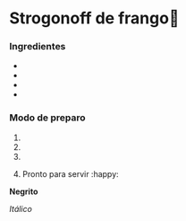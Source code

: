 # Strogonoff de frango:chicken:

### Ingredientes

- 

- 
- 

- 

### Modo de preparo

1.  

2. 

3. 

4. Pronto para servir :happy:



**Negrito**

_Itálico_

